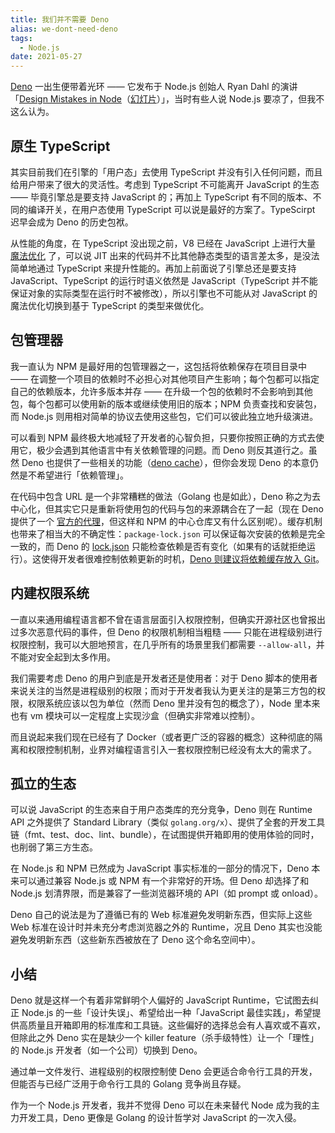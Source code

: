```yaml
---
title: 我们并不需要 Deno
alias: we-dont-need-deno
tags:
  - Node.js
date: 2021-05-27
---
```

[Deno](https://deno.land/) 一出生便带着光环 —— 它发布于 Node.js 创始人 Ryan Dahl 的演讲「[Design Mistakes in Node](https://www.youtube.com/watch?v=M3BM9TB-8yA)（[幻灯片](https://tinyclouds.org/jsconf2018.pdf)）」，当时有些人说 Node.js 要凉了，但我不这么认为。

## 原生 TypeScript
其实目前我们在引擎的「用户态」去使用 TypeScript 并没有引入任何问题，而且给用户带来了很大的灵活性。考虑到 TypeScript 不可能离开 JavaScript 的生态 —— 毕竟引擎总是要支持 JavaScript 的；再加上 TypeScript 有不同的版本、不同的编译开关，在用户态使用 TypeScript 可以说是最好的方案了。TypeScirpt 迟早会成为 Deno 的历史包袱。

从性能的角度，在 TypeScript 没出现之前，V8 已经在 JavaScript 上进行大量 [魔法优化](https://zhuanlan.zhihu.com/p/29638866) 了，可以说 JIT 出来的代码并不比其他静态类型的语言差太多，是没法简单地通过 TypeScript 来提升性能的。再加上前面说了引擎总还是要支持 JavaScript、TypeScript 的运行时语义依然是 JavaScript（TypeScript 并不能保证对象的实际类型在运行时不被修改），所以引擎也不可能从对 JavaScript 的魔法优化切换到基于 TypeScript 的类型来做优化。

## 包管理器
我一直认为 NPM 是最好用的包管理器之一，这包括将依赖保存在项目目录中 —— 在调整一个项目的依赖时不必担心对其他项目产生影响；每个包都可以指定自己的依赖版本，允许多版本并存 —— 在升级一个包的依赖时不会影响到其他包，每个包都可以使用新的版本或继续使用旧的版本；NPM 负责查找和安装包，而 Node.js 则用相对简单的协议去使用这些包，它们可以彼此独立地升级演进。

可以看到 NPM 最终极大地减轻了开发者的心智负担，只要你按照正确的方式去使用它，极少会遇到其他语言中有关依赖管理的问题。而 Deno 则反其道行之。虽然 Deno 也提供了一些相关的功能（[deno cache](https://deno.land/manual@master/linking_to_external_code/reloading_modules)），但你会发现 Deno 的本意仍然是不希望进行「依赖管理」。

在代码中包含 URL 是一个非常糟糕的做法（Golang 也是如此），Deno 称之为去中心化，但其实它只是重新将使用包的代码与包的来源耦合在了一起（现在 Deno 提供了一个 [官方的代理](https://deno.land/x)，但这样和 NPM 的中心仓库又有什么区别呢）。缓存机制也带来了相当大的不确定性：`package-lock.json` 可以保证每次安装的依赖是完全一致的，而 Deno 的 [lock.json](https://deno.land/manual@v1.10.2/linking_to_external_code/integrity_checking) 只能检查依赖是否有变化（如果有的话就拒绝运行）。这使得开发者很难控制依赖更新的时机，[Deno 则建议将依赖缓存放入 Git](https://deno.land/manual/linking_to_external_code#but-what-if-the-host-of-the-url-goes-down-the-source-won#39t-be-available)。

## 内建权限系统

一直以来通用编程语言都不曾在语言层面引入权限控制，但确实开源社区也曾报出过多次恶意代码的事件，但 Deno 的权限机制相当粗糙 —— 只能在进程级别进行权限控制，我可以大胆地预言，在几乎所有的场景里我们都需要 `--allow-all`，并不能对安全起到太多作用。

我们需要考虑 Deno 的用户到底是开发者还是使用者：对于 Deno 脚本的使用者来说关注的当然是进程级别的权限；而对于开发者我认为更关注的是第三方包的权限，权限系统应该以包为单位（然而 Deno 里并没有包的概念了），Node 里本来也有 vm 模块可以一定程度上实现沙盒（但确实非常难以控制）。

而且说起来我们现在已经有了 Docker（或者更广泛的容器的概念）这种彻底的隔离和权限控制机制，业界对编程语言引入一套权限控制已经没有太大的需求了。

## 孤立的生态
可以说 JavaScript 的生态来自于用户态类库的充分竞争，Deno 则在 Runtime API 之外提供了 Standard Library（类似 `golang.org/x`）、提供了全套的开发工具链（fmt、test、doc、lint、bundle），在试图提供开箱即用的使用体验的同时，也削弱了第三方生态。

在 Node.js 和 NPM 已然成为 JavaScript 事实标准的一部分的情况下，Deno 本来可以通过兼容 Node.js 或 NPM 有一个非常好的开场。但 Deno 却选择了和 Node.js 划清界限，而是兼容了一些浏览器环境的 API（如 prompt 或 onload）。

Deno 自己的说法是为了遵循已有的 Web 标准避免发明新东西，但实际上这些 Web 标准在设计时并未充分考虑浏览器之外的 Runtime，况且 Deno 其实也没能避免发明新东西（这些新东西被放在了 Deno 这个命名空间中）。

## 小结
Deno 就是这样一个有着非常鲜明个人偏好的 JavaScript Runtime，它试图去纠正 Node.js 的一些「设计失误」、希望给出一种「JavaScript 最佳实践」，希望提供高质量且开箱即用的标准库和工具链。这些偏好的选择总会有人喜欢或不喜欢，但除此之外 Deno 实在是缺少一个 killer feature（杀手级特性）让一个「理性」的 Node.js 开发者（如一个公司）切换到 Deno。

通过单一文件发行、进程级别的权限控制使 Deno 会更适合命令行工具的开发，但能否与已经广泛用于命令行工具的 Golang 竞争尚且存疑。

作为一个 Node.js 开发者，我并不觉得 Deno 可以在未来替代 Node 成为我的主力开发工具，Deno 更像是 Golang 的设计哲学对 JavaScript 的一次入侵。

